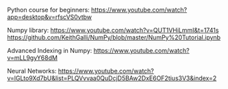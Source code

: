 Python course for beginners:
https://www.youtube.com/watch?app=desktop&v=rfscVS0vtbw

Numpy library:
https://www.youtube.com/watch?v=QUT1VHiLmmI&t=1741s
https://github.com/KeithGalli/NumPy/blob/master/NumPy%20Tutorial.ipynb

Advanced Indexing in Numpy:
https://www.youtube.com/watch?v=mLL9gyY68dM

Neural Networks:
https://www.youtube.com/watch?v=lGLto9Xd7bU&list=PLQVvvaa0QuDcjD5BAw2DxE6OF2tius3V3&index=2
